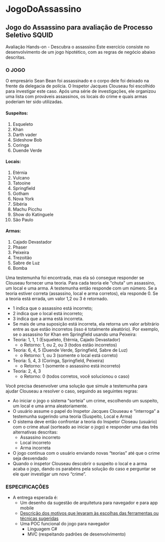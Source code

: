 # JogoDoAssassino
## Jogo do Assassino para avaliação de Processo Seletivo SQUID


Avaliação Hands-on - Descubra o assassino
Este exercício consiste no desenvolvimento de um jogo hipotético, com as regras de negócio abaixo descritas.

### O JOGO
O empresário Sean Bean foi assassinado e o corpo dele foi deixado na frente da delegacia de polícia. O Inspetor Jacques
Clouseau foi escolhido para investigar este caso. Após uma série de investigações, ele organizou uma lista com
prováveis assassinos, os locais do crime e quais armas poderiam ter sido utilizadas.

#### Suspeitos:
1. Esqueleto
2. Khan
3. Darth vader
4. Sideshow Bob
5. Coringa
6. Duende Verde

#### Locais:
1. Etérnia
2. Vulcano
3. Tatooine
4. Springfield
5. Gotham
6. Nova York
7. Sibéria
8. Machu Picchu
9. Show do Katinguele
10. São Paulo

#### Armas:
1. Cajado Devastador
2. Phaser
3. Peixeira
4. Trezoitão
5. Sabre de Luz
6. Bomba

Uma testemunha foi encontrada, mas ela só consegue responder se Clouseau fornecer uma teoria. Para cada teoria
ele "chuta" um assassino, um local e uma arma. A testemunha então responde com um número.
Se a teoria estiver correta (assassino, local e arma corretos), ela responde 0. Se a teoria está errada, um valor 1,2 ou
3 é retornado.

* 1 indica que o assassino está incorreto;
* 2 indica que o local está incorreto;
* 3 indica que a arma está incorreta.
* Se mais de uma suposição está incorreta, ela retorna um valor arbitrário entre as que estão incorretos (isso é
totalmente aleatório). Por exemplo, se o assassino for Khan em Springfield usando uma Peixeira:
* Teoria: 1, 1, 1 (Esqueleto, Etérnia, Cajado Devastador) 
  * o Retorno: 1, ou 2, ou 3 (todos estão incorretos)
* Teoria: 6, 4, 5 (Duende Verde, Springfield, Sabre de Luz)
  * o Retorno: 1, ou 3 (somente o local está correto)
* Teoria: 5, 4, 3 (Coringa, Springfield, Peixeira)
  * o Retorno: 1 (somente o assassino está incorreto)
* Teoria: 2, 4, 3
  * o Retorno: 0 (todos corretos, você solucionou o caso)


Você precisa desenvolver uma solução que simule a testemunha para ajudar Clouseau a resolver o caso, seguindo as
seguintes regras:
* Ao iniciar o jogo o sistema “sorteia” um crime, escolhendo um suspeito, um local e uma arma
aleatoriamente.
* O usuário assume o papel do Inspetor Jacques Clouseau e “interroga” a testemunha sugerindo uma teoria
(Suspeito, Local e Arma)
* O sistema deve então confrontar a teoria do Inspetor Closeau (usuário) com o crime atual (sorteado ao
iniciar o jogo) e responder uma das três alternativas descritas:
  * Assassino incorreto
  * Local incorreto
  * Arma incorreta
* O jogo continua com o usuário enviando novas “teorias” até que o crime seja desvendado
* Quando o inspetor Clouseau descobrir o suspeito o local e a arma acaba o jogo, dando os parabéns pela
solução do caso e perguntar se ele quer investigar um novo “crime”.

### ESPECIFICAÇÕES
* A entrega esperada é:
  * Um desenho da sugestão de arquitetura para navegador e para app mobile
  * [Descrição dos motivos que levaram às escolhas das ferramentas ou técnicas sugeridas](https://github.com/vitorrubio/JogoDoAssassino/blob/master/Docs/README.MD)
  * Uma POC funcional do jogo para navegador
    * Linguagem C#
    * MVC (respeitando padrões de desenvolvimento)